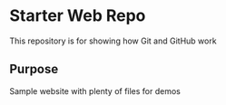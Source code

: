 # Starter Web Repo

This repository is for showing how Git and GitHub work

## Purpose	

Sample website with plenty of files for demos
